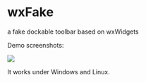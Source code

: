 # wxFake
a fake dockable toolbar based on wxWidgets

Demo screenshots:

<img src="https://raw.githubusercontent.com/acmepjz/wxTest/master/Screenshot1.png">

It works under Windows and Linux.
